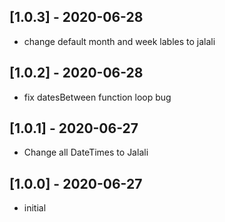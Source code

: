 ## [1.0.3] - 2020-06-28

* change default month and week lables to jalali

## [1.0.2] - 2020-06-28

* fix datesBetween function loop bug

## [1.0.1] - 2020-06-27

* Change all DateTimes to Jalali

## [1.0.0] - 2020-06-27

* initial